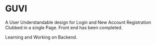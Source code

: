 # GUVI
A User Understandable design for Login and New Account Registration Clubbed in a single Page.
Front end has been completed.


Learning and Working on Backend.
